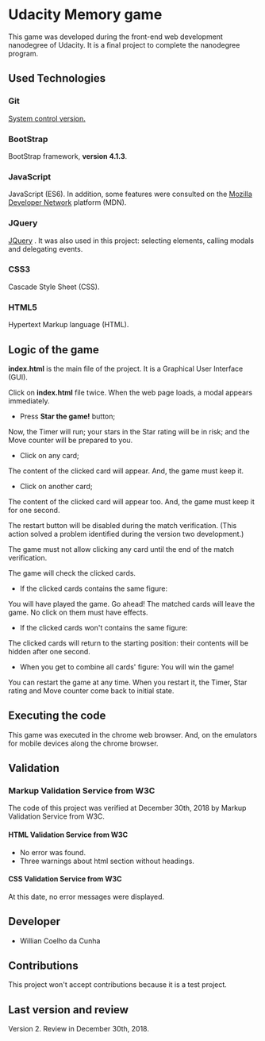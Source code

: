 # Udacity Memory game
This game was developed during the front-end web development nanodegree of Udacity. It is a final project to complete the nanodegree program.

## Used Technologies
### Git
[System control version.](https://git-scm.com/)

### BootStrap
BootStrap framework, **version 4.1.3**.

### JavaScript
JavaScript (ES6). In addition, some features were consulted on the [Mozilla Developer Network](https://developer.mozilla.org/pt-BR/) platform (MDN).

### JQuery
[JQuery](https://jquery.com/) . It was also used in this project: selecting elements, calling modals and  delegating events.

### CSS3
Cascade Style Sheet (CSS).

### HTML5
Hypertext Markup language (HTML).

## Logic of the game
**index.html** is the main file of the project. It is a Graphical User Interface (GUI).

Click on **index.html** file twice. When the web page loads, a modal appears immediately.

* Press **Star the game!** button;

Now, the Timer will run; your stars in the Star rating will be in risk; and the Move counter will be prepared to you.

* Click on any card;

The content of the clicked card will appear. And, the game must keep it.

* Click on another card;

The content of the clicked card will appear too. And, the game must keep it for one second.

The restart button will be disabled during the match verification. (This action solved a problem identified during the version two development.)

The game must not allow clicking any card until the end of the match verification.

The game will check the clicked cards.

* If the clicked cards contains the same figure:

You will have played the game. Go ahead! The matched cards will leave the game. No click on them must have effects.

* If the clicked cards won't contains the same figure:

The clicked cards will return to the starting position: their contents will be hidden after one second.

* When you get to combine all cards' figure: You will win the game!

You can restart the game at any time. When you restart it, the Timer, Star rating and Move counter come back to initial state.

## Executing the code
This game was executed in the chrome web browser. And, on the emulators for mobile devices along the chrome browser.

## Validation
### Markup Validation Service from W3C
The code of this project was verified at December 30th, 2018 by Markup Validation Service from W3C.

#### HTML Validation Service from W3C
* No error was found.
* Three warnings about html section without headings.

#### CSS Validation Service from W3C
At this date, no error messages were displayed.

## Developer
* Willian Coelho da Cunha

## Contributions
This project won't accept contributions because it is a test project.

## Last version and review
Version 2.
Review in December 30th, 2018.